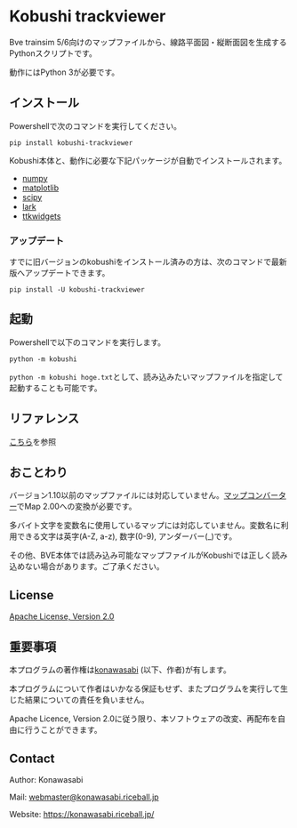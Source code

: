 # Kobushi trackviewer

Bve trainsim 5/6向けのマップファイルから、線路平面図・縦断面図を生成するPythonスクリプトです。

動作にはPython 3が必要です。

## インストール

Powershellで次のコマンドを実行してください。
```
pip install kobushi-trackviewer
```
Kobushi本体と、動作に必要な下記パッケージが自動でインストールされます。

* [numpy](https://numpy.org)
* [matplotlib](https://matplotlib.org)
* [scipy](https://www.scipy.org)
* [lark](https://lark-parser.readthedocs.io/en/latest/)
* [ttkwidgets](https://ttkwidgets.readthedocs.io/en/latest/)

### アップデート

すでに旧バージョンのkobushiをインストール済みの方は、次のコマンドで最新版へアップデートできます。
```
pip install -U kobushi-trackviewer
```

## 起動
Powershellで以下のコマンドを実行します。
```
python -m kobushi
```

`python -m kobushi hoge.txt`として、読み込みたいマップファイルを指定して起動することも可能です。

## リファレンス

[こちら](reference.md)を参照

## おことわり

バージョン1.10以前のマップファイルには対応していません。[マップコンバーター](https://bvets.net/jp/download/mapconv.html)でMap 2.00への変換が必要です。

多バイト文字を変数名に使用しているマップには対応していません。変数名に利用できる文字は英字(A-Z, a-z), 数字(0-9), アンダーバー(_)です。

その他、BVE本体では読み込み可能なマップファイルがKobushiでは正しく読み込めない場合があります。ご了承ください。

## License

[Apache License, Version 2.0](LICENSE)

## 重要事項

本プログラムの著作権は[konawasabi](#Contact) (以下、作者)が有します。

本プログラムについて作者はいかなる保証もせず、またプログラムを実行して生じた結果についての責任を負いません。

Apache Licence, Version 2.0に従う限り、本ソフトウェアの改変、再配布を自由に行うことができます。

## Contact

Author: Konawasabi

Mail: webmaster@konawasabi.riceball.jp

Website: https://konawasabi.riceball.jp/
